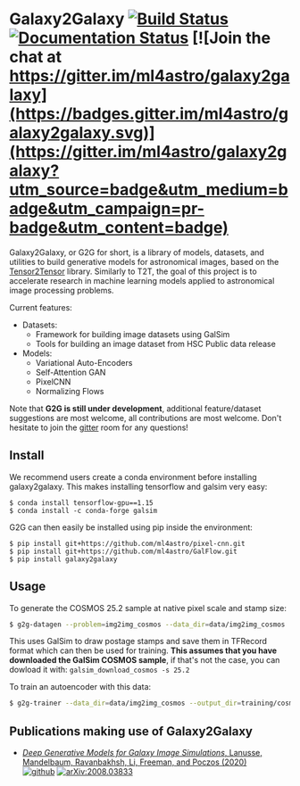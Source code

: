 # Galaxy2Galaxy [![Build Status](https://travis-ci.org/ml4astro/galaxy2galaxy.svg?branch=master)](https://travis-ci.org/ml4astro/galaxy2galaxy) [![Documentation Status](https://readthedocs.org/projects/galaxy2galaxy/badge/?version=latest)](https://galaxy2galaxy.readthedocs.io/en/latest/?badge=latest) [![Join the chat at https://gitter.im/ml4astro/galaxy2galaxy](https://badges.gitter.im/ml4astro/galaxy2galaxy.svg)](https://gitter.im/ml4astro/galaxy2galaxy?utm_source=badge&utm_medium=badge&utm_campaign=pr-badge&utm_content=badge) 

Galaxy2Galaxy, or G2G for short, is a library of models, datasets, and utilities to build generative models for astronomical images, based on the [Tensor2Tensor](https://github.com/tensorflow/tensor2tensor) library. Similarly to T2T, the goal of this project is to accelerate research in machine
learning models applied to astronomical image processing problems.

Current features:
  - Datasets:
    - Framework for building image datasets using GalSim
    - Tools for building an image dataset from HSC Public data release
  - Models:
    - Variational Auto-Encoders
    - Self-Attention GAN
    - PixelCNN
    - Normalizing Flows
    
Note that **G2G is still under development**, additional feature/dataset suggestions are most welcome, all contributions are most welcome. Don't hesitate to join the [gitter](https://gitter.im/ml4astro/galaxy2galaxy?utm_source=badge&utm_medium=badge&utm_campaign=pr-badge&utm_content=badge) room for any questions!

## Install

We recommend users create a conda environment before installing galaxy2galaxy. This makes installing tensorflow and galsim very easy:
```
$ conda install tensorflow-gpu==1.15
$ conda install -c conda-forge galsim
```
G2G can then easily be installed using pip inside the environment:
```
$ pip install git+https://github.com/ml4astro/pixel-cnn.git 
$ pip install git+https://github.com/ml4astro/GalFlow.git
$ pip install galaxy2galaxy
```

## Usage

To generate the COSMOS 25.2 sample at native pixel scale and stamp size:

```bash
$ g2g-datagen --problem=img2img_cosmos --data_dir=data/img2img_cosmos
```
This uses GalSim to draw postage stamps and save them in TFRecord format which can then be used for training.  **This assumes that you have downloaded the GalSim COSMOS sample**, if that's not the case, you can dowload it with: `galsim_download_cosmos -s 25.2`

To  train an autoencoder with this data:
```bash
$ g2g-trainer --data_dir=data/img2img_cosmos --output_dir=training/cosmos_ae   --problem=img2img_cosmos --model=continuous_autoencoder_basic  --train_steps=2000  --eval_steps=100 --hparams_set=continuous_autoencoder_basic
```

## Publications making use of Galaxy2Galaxy

  - [*Deep Generative Models for Galaxy Image Simulations*, Lanusse, Mandelbaum, Ravanbakhsh, Li, Freeman, and Poczos (2020)](https://arxiv.org/abs/2008.03833)  
   [![github](https://badgen.net/badge/icon/github?icon=github&label)](https://github.com/McWilliamsCenter/deep_galaxy_models) [![arXiv:2008.03833](https://img.shields.io/badge/astro--ph.IM-arXiv%3A2008.03833-B31B1B.svg)](https://arxiv.org/abs/2008.03833)
